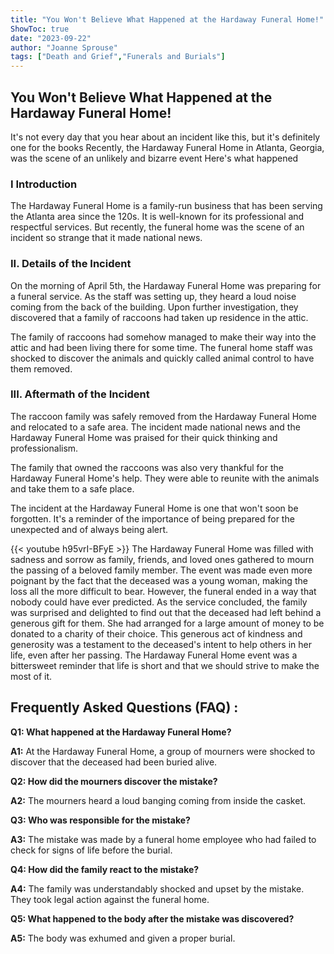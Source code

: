```yaml
---
title: "You Won't Believe What Happened at the Hardaway Funeral Home!"
ShowToc: true 
date: "2023-09-22"
author: "Joanne Sprouse" 
tags: ["Death and Grief","Funerals and Burials"]
---
```

## You Won't Believe What Happened at the Hardaway Funeral Home!

It's not every day that you hear about an incident like this, but it's definitely one for the books Recently, the Hardaway Funeral Home in Atlanta, Georgia, was the scene of an unlikely and bizarre event Here's what happened

### I Introduction

The Hardaway Funeral Home is a family-run business that has been serving the Atlanta area since the 120s. It is well-known for its professional and respectful services. But recently, the funeral home was the scene of an incident so strange that it made national news.

### II. Details of the Incident

On the morning of April 5th, the Hardaway Funeral Home was preparing for a funeral service. As the staff was setting up, they heard a loud noise coming from the back of the building. Upon further investigation, they discovered that a family of raccoons had taken up residence in the attic.

The family of raccoons had somehow managed to make their way into the attic and had been living there for some time. The funeral home staff was shocked to discover the animals and quickly called animal control to have them removed.

### III. Aftermath of the Incident

The raccoon family was safely removed from the Hardaway Funeral Home and relocated to a safe area. The incident made national news and the Hardaway Funeral Home was praised for their quick thinking and professionalism.

The family that owned the raccoons was also very thankful for the Hardaway Funeral Home's help. They were able to reunite with the animals and take them to a safe place.

The incident at the Hardaway Funeral Home is one that won't soon be forgotten. It's a reminder of the importance of being prepared for the unexpected and of always being alert.

{{< youtube h95vrI-BFyE >}} 
The Hardaway Funeral Home was filled with sadness and sorrow as family, friends, and loved ones gathered to mourn the passing of a beloved family member. The event was made even more poignant by the fact that the deceased was a young woman, making the loss all the more difficult to bear. However, the funeral ended in a way that nobody could have ever predicted. As the service concluded, the family was surprised and delighted to find out that the deceased had left behind a generous gift for them. She had arranged for a large amount of money to be donated to a charity of their choice. This generous act of kindness and generosity was a testament to the deceased's intent to help others in her life, even after her passing. The Hardaway Funeral Home event was a bittersweet reminder that life is short and that we should strive to make the most of it.

## Frequently Asked Questions (FAQ) :
**Q1: What happened at the Hardaway Funeral Home?**

**A1:** At the Hardaway Funeral Home, a group of mourners were shocked to discover that the deceased had been buried alive. 

**Q2: How did the mourners discover the mistake?**

**A2:** The mourners heard a loud banging coming from inside the casket. 

**Q3: Who was responsible for the mistake?**

**A3:** The mistake was made by a funeral home employee who had failed to check for signs of life before the burial. 

**Q4: How did the family react to the mistake?**

**A4:** The family was understandably shocked and upset by the mistake. They took legal action against the funeral home. 

**Q5: What happened to the body after the mistake was discovered?**

**A5:** The body was exhumed and given a proper burial.



